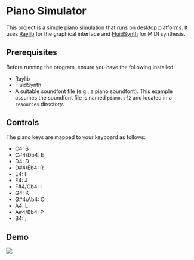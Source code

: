 # Piano Simulator

This project is a simple piano simulation that runs on desktop platforms. It uses [Raylib](https://www.raylib.com/) for the graphical interface and [FluidSynth](http://www.fluidsynth.org/) for MIDI synthesis.

## Prerequisites

Before running the program, ensure you have the following installed:
- Raylib
- FluidSynth
- A suitable soundfont file (e.g., a piano soundfont). This example assumes the soundfont file is named `piano.sf2` and located in a `resources` directory.

## Controls

The piano keys are mapped to your keyboard as follows:

- C4: S
- C#4/Db4: E
- D4: D
- D#4/Eb4: R
- E4: F
- F4: J
- F#4/Gb4: I
- G4: K
- G#4/Ab4: O
- A4: L
- A#4/Bb4: P
- B4: ;

## Demo

[![](https://markdown-videos-api.jorgenkh.no/youtube/PrOSkw_0h8k)](https://youtu.be/PrOSkw_0h8k)